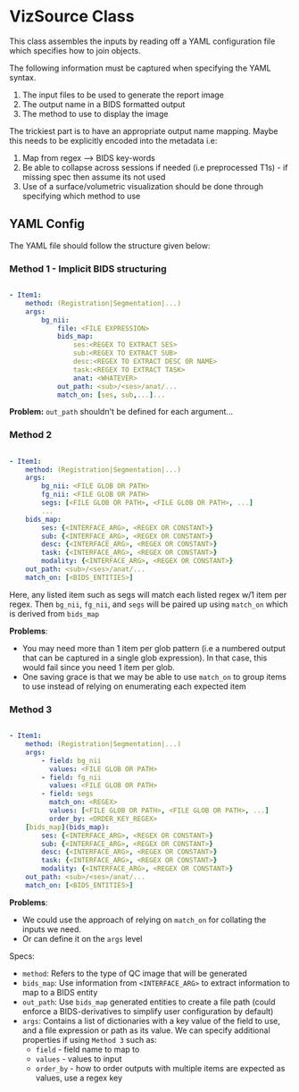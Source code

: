 # VizSource Class

This class assembles the inputs by reading off a YAML configuration file which specifies how to join objects.

The following information must be captured when specifying the YAML syntax.

1. The input files to be used to generate the report image
2. The output name in a BIDS formatted output
3. The method to use to display the image

The trickiest part is to have an appropriate output name mapping. Maybe this needs to be explicitly encoded into the metadata i.e:

1. Map from regex --> BIDS key-words
2. Be able to collapse across sessions if needed (i.e preprocessed T1s) - if missing spec then assume its not used
3. Use of a surface/volumetric visualization should be done through specifying which method to use

## YAML Config

The YAML file should follow the structure given below:


### Method 1 - Implicit BIDS structuring
```yaml

- Item1:
	method: (Registration|Segmentation|...)
	args:
		bg_nii:
			file: <FILE EXPRESSION>
			bids_map:
				ses:<REGEX TO EXTRACT SES>
				sub:<REGEX TO EXTRACT SUB>
				desc:<REGEX TO EXTRACT DESC OR NAME>
				task:<REGEX TO EXTRACT TASK>
				anat: <WHATEVER>
			out_path: <sub>/<ses>/anat/...
			match_on: [ses, sub,...]...
```

**Problem:** `out_path` shouldn't be defined for each argument...

### Method 2

```yaml

- Item1:
	method: (Registration|Segmentation|...)
	args:
		bg_nii: <FILE GLOB OR PATH>
		fg_nii: <FILE GLOB OR PATH>
		segs: [<FILE GLOB OR PATH>, <FILE GLOB OR PATH>, ...]
		...
	bids_map:
		ses: {<INTERFACE_ARG>, <REGEX OR CONSTANT>}
		sub: {<INTERFACE_ARG>, <REGEX OR CONSTANT>}
		desc: {<INTERFACE_ARG>, <REGEX OR CONSTANT>}
		task: {<INTERFACE_ARG>, <REGEX OR CONSTANT>}
		modality: {<INTERFACE_ARG>, <REGEX OR CONSTANT>}
	out_path: <sub>/<ses>/anat/...
	match_on: [<BIDS_ENTITIES>]
```

Here, any listed item such as segs will match each listed regex w/1 item per regex. Then `bg_nii`, `fg_nii`, and `segs` will be paired up using `match_on` which is derived from `bids_map`

**Problems**:
- You may need more than 1 item per glob pattern (i.e a numbered output that can be captured in a single glob expression). In that case, this would fail since you need 1 item per glob. 
- One saving grace is that we may be able to use `match_on` to group items to use instead of relying on enumerating each expected item

### Method 3

```yaml

- Item1:
	method: (Registration|Segmentation|...)
	args:
		- field: bg_nii
		  values: <FILE GLOB OR PATH>
		- field: fg_nii
		  values: <FILE GLOB OR PATH>
		- field: segs
		  match_on: <REGEX>
		  values: [<FILE GLOB OR PATH>, <FILE GLOB OR PATH>, ...]
		  order_by: <ORDER_KEY_REGEX>
	[bids_map](bids_map):
		ses: {<INTERFACE_ARG>, <REGEX OR CONSTANT>}
		sub: {<INTERFACE_ARG>, <REGEX OR CONSTANT>}
		desc: {<INTERFACE_ARG>, <REGEX OR CONSTANT>}
		task: {<INTERFACE_ARG>, <REGEX OR CONSTANT>}
		modality: {<INTERFACE_ARG>, <REGEX OR CONSTANT>}
	out_path: <sub>/<ses>/anat/...
	match_on: [<BIDS_ENTITIES>]
```

**Problems**:
- We could use the approach of relying on `match_on` for collating the inputs we need. 
- Or can define it on the `args` level

Specs:
- `method`: Refers to the type of QC image that will be generated
- `bids_map`: Use information from `<INTERFACE_ARG>` to extract information to map to a BIDS entity
- `out_path`: Use `bids_map` generated entities to create a file path (could enforce a BIDS-derivatives to simplify user configuration by default)
- `args`: Contains a list of dictionaries with a key value of the field to use, and a file expression or path as its value. We can specify additional properties if using `Method 3` such as:
	- `field` - field name to map to
	- `values` - values to input
	- `order_by` - how to order outputs with multiple items are expected as values, use a regex key
